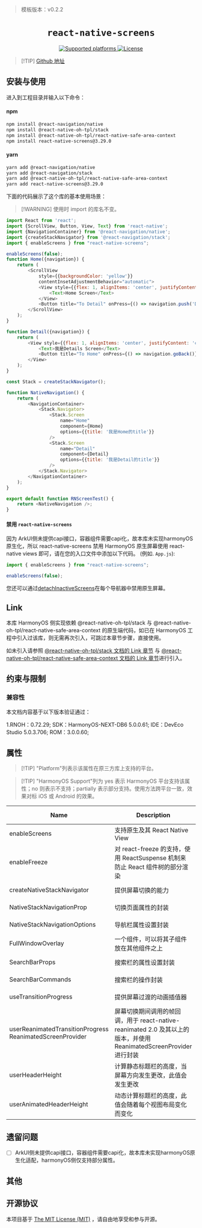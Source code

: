 > 模板版本：v0.2.2

<p align="center">
  <h1 align="center"> <code>react-native-screens</code> </h1>
</p>
<p align="center">
    <a href="https://github.com/software-mansion/react-native-screens">
        <img src="https://img.shields.io/badge/platforms-iOS%20|%20Android%20|%20tvOS%20|%20Windows%20|%20Web%20|%20harmony%20-lightgrey.svg" alt="Supported platforms" />
    </a>
    <a href="https://github.com/software-mansion/react-native-screens/blob/main/LICENSE">
        <img src="https://img.shields.io/badge/license-MIT-green.svg" alt="License" />
    </a>
</p>

> [!TIP] [Github 地址](https://github.com/software-mansion/react-native-screens)

## 安装与使用

进入到工程目录并输入以下命令：

<!-- tabs:start -->

#### **npm**

```bash
npm install @react-navigation/native
npm install @react-native-oh-tpl/stack
npm install @react-native-oh-tpl/react-native-safe-area-context
npm install react-native-screens@3.29.0
```

#### **yarn**

```bash
yarn add @react-navigation/native
yarn add @react-navigation/stack
yarn add @react-native-oh-tpl/react-native-safe-area-context
yarn add react-native-screens@3.29.0
```

<!-- tabs:end -->

下面的代码展示了这个库的基本使用场景：

> [!WARNING] 使用时 import 的库名不变。

```js
import React from 'react';
import {ScrollView, Button, View, Text} from 'react-native';
import {NavigationContainer} from '@react-navigation/native';
import {createStackNavigator} from '@react-navigation/stack';
import { enableScreens } from "react-native-screens";

enableScreens(false);
function Home({navigation}) {
    return (
        <ScrollView
            style={{backgroundColor: 'yellow'}}
            contentInsetAdjustmentBehavior="automatic">
            <View style={{flex: 1, alignItems: 'center', justifyContent: 'center'}}>
                <Text>Home Screen</Text>
            </View>
            <Button title="To Detail" onPress={() => navigation.push('Detail')} />
        </ScrollView>
    );
}

function Detail({navigation}) {
    return (
        <View style={{flex: 1, alignItems: 'center', justifyContent: 'center'}}>
            <Text>我是Details Screen</Text>
            <Button title="To Home" onPress={() => navigation.goBack()} />
        </View>
    );
}

const Stack = createStackNavigator();

function NativeNavigation() {
    return (
        <NavigationContainer>
            <Stack.Navigator>
                <Stack.Screen
                    name="Home"
                    component={Home}
                    options={{title: '我是Home的title'}}
                />
                <Stack.Screen
                    name="Detail"
                    component={Detail}
                    options={{title: '我是Detail的title'}}
                />
            </Stack.Navigator>
        </NavigationContainer>
    );
}

export default function RNScreenTest() {
    return <NativeNavigation />;
}

```

#### 禁用 `react-native-screens`

因为 ArkUI侧未提供capi接口，容器组件需要capi化，故本库未实现harmonyOS原生化，所以 react-native-screens 禁用 HarmonyOS 原生屏幕使用 react-native views 即可，请在您的入口文件中添加以下代码。 (例如. `App.js`):

```js
import { enableScreens } from "react-native-screens";

enableScreens(false);
```

您还可以通过[detachInactiveScreens](https://reactnavigation.org/docs/stack-navigator#detachinactivescreens)在每个导航器中禁用原生屏幕。

## Link

本库 HarmonyOS 侧实现依赖 @react-native-oh-tpl/stack 与 @react-native-oh-tpl/react-native-safe-area-context 的原生端代码，如已在 HarmonyOS 工程中引入过该库，则无需再次引入，可跳过本章节步骤，直接使用。

如未引入请参照 [@react-native-oh-tpl/stack 文档的 Link 章节](/zh-cn/react-navigation-stack.md) 与 [@react-native-oh-tpl/react-native-safe-area-context 文档的 Link 章节](/zh-cn/react-native-safe-area-context.md)进行引入。

## 约束与限制
### 兼容性

本文档内容基于以下版本验证通过：

1.RNOH：0.72.29; SDK：HarmonyOS-NEXT-DB6 5.0.0.61; IDE：DevEco Studio 5.0.3.706; ROM：3.0.0.60;

## 属性

> [!TIP] "Platform"列表示该属性在原三方库上支持的平台。

> [!TIP] "HarmonyOS Support"列为 yes 表示 HarmonyOS 平台支持该属性；no 则表示不支持；partially 表示部分支持。使用方法跨平台一致，效果对标 iOS 或 Android 的效果。

| Name                                                      | Description                                                                           | Type     | Required | Platform    | HarmonyOS Support |
|-----------------------------------------------------------|---------------------------------------------------------------------------------------|----------|----------|-------------|-------------------|
| enableScreens                                             | 支持原生及其 React Native View                                                              | function | No       | iOS Android | Yes               |
| enableFreeze                                              | 对 react-freeze 的支持，使用 ReactSuspense 机制来防止 React 组件树的部分渲染                              | function | No       | iOS Android | Yes               |
| createNativeStackNavigator                                | 提供屏幕切换的能力                                                                             | function | No       | iOS Android | NO                |
| NativeStackNavigationProp                                 | 切换页面属性的封装                                                                             | object   | No       | iOS Android | Yes               |
| NativeStackNavigationOptions                              | 导航栏属性设置封装                                                                             | object   | No       | iOS Android | NO                |
| FullWindowOverlay                                         | 一个组件，可以将其子组件放在其他组件之上                                                                  | object   | No       | iOS Android | NO                |
| SearchBarProps                                            | 搜索栏的属性设置封装                                                                            | object   | No       | iOS Android | NO                |
| SearchBarCommands                                         | 搜索栏的操作封装                                                                              | object   | No       | iOS Android | NO                |
| useTransitionProgress                                     | 提供屏幕过渡的动画插值器                                                                          | function | No       | iOS Android | NO                |
| userReanimatedTransitionProgress ReanimatedScreenProvider | 屏幕切换期间调用的帧回调，用于 react-native-reanimated 2.0 及其以上的版本，并使用 ReanimatedScreenProvider 进行封装 | function | No       | iOS Android | NO                |
| userHeaderHeight                                          | 计算静态标题栏的高度，当屏幕方向发生更改，此值会发生更改                                                          | function | No       | iOS Android | NO                |
| userAnimatedHeaderHeight                                  | 动态计算标题栏的高度，此值会随着每个视图布局变化而变化                                                           | function | No       | iOS Android | NO                |

## 遗留问题

- [ ] ArkUI侧未提供capi接口，容器组件需要capi化，故本库未实现harmonyOS原生化适配，harmonyOS侧仅支持部分属性。

## 其他

## 开源协议

本项目基于 [The MIT License (MIT)](https://github.com/software-mansion/react-native-screens/blob/main/LICENSE) ，请自由地享受和参与开源。
